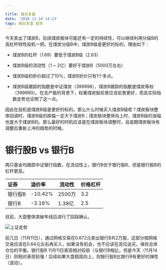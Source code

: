 ```yaml
---

title: 每日复盘
date: '2016-11-14 14:23'
tags: 每日复盘 投资
---
```


今天卖出了煤炭B，后续煤炭板块可能还有一定的持续性，可以继续利用分级B的高杠杆特性投机一把。在煤炭分级B中，煤炭B级是更好的标的，理由如下：

- 煤炭B的杠杆（1.69）要低于煤炭B级（2.63）

- 煤炭B级的流动性（1 ~ 2亿）要好于煤炭B（5000万左右）

- 煤炭B级的折价超过了10%，煤炭B折价只有1个多点。

- 煤炭B级跟踪的指数是中证煤炭（399998），煤炭B跟踪的指数是煤炭等权（399990）。在去产能的背景下，权重煤炭股前景应该前景更好，而且实际指数走势也证明了这一点。

因此在投机是煤炭B级是更好的标的。那么什么时候买入煤炭B级呢？煤炭板块整体回调时，煤炭B级的跌幅一定大于煤炭B；煤炭板块整体向上时，煤炭B级的涨幅也是大于煤炭B的。那么最好的时机应该是在煤炭板块调整时，且逾期煤炭板块有调整后重新上冲的趋势的时候。

# 银行股B vs 银行B

两只基金均跟踪中证银行指数，在流动性上，银行B优于银行股B，但是银行股B的杠杆更高。

证券   | 溢价率     | 流动性   | 价格杠杆
:--- | :------ | ----- | ----
银行股B | -10.42% | 2500万 | 3.2
银行B  | -3.16%  | 1.38亿 | 2.5

目前，大盘整体突破年线后进行了回踩确认。

![上证走势](http://7xonmk.com1.z0.glb.clouddn.com/2016-11-14_15-15-09.png)

前几日（11月11日），通过网格交易在0.672元卖出银行B共2万股，这部分按网格交易应该在0.64元左右再买入，如果没有机会，也不应该在高位追买。保存总体仓位的平衡。银行股B 11月11日表现相对较弱（与银行B相比，但是今天（11月14日）则相对表现较强！后续如果大盘稳固向上，则银行股B比银行B有更好的弹性（波动）。
